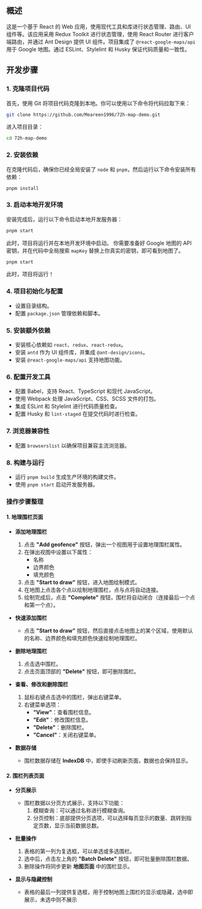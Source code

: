 

## 概述

这是一个基于 React 的 Web 应用，使用现代工具和库进行状态管理、路由、UI 组件等。该应用采用 Redux Toolkit 进行状态管理，使用 React Router 进行客户端路由，并通过 Ant Design 提供 UI 组件。项目集成了 `@react-google-maps/api` 用于 Google 地图。通过 ESLint、Stylelint 和 Husky 保证代码质量和一致性。

## 开发步骤

### 1. 克隆项目代码
首先，使用 Git 将项目代码克隆到本地。你可以使用以下命令将代码拉取下来：

```bash
git clone https://github.com/Meareen1996/72h-map-demo.git
```

进入项目目录：

```bash
cd 72h-map-demo
```

### 2. 安装依赖
在克隆代码后，确保你已经全局安装了 `node` 和 `pnpm`，然后运行以下命令安装所有依赖：

```bash
pnpm install
```

### 3. 启动本地开发环境
安装完成后，运行以下命令启动本地开发服务器：

```bash
pnpm start
```

此时，项目将运行并在本地开发环境中启动。
你需要准备好 Google 地图的 API 密钥，并在代码中全局搜索 `mapKey` 替换上你真实的密钥，即可看到地图了。


```bash
pnpm start
```

此时，项目将运行！


### 4. 项目初始化与配置
- 设置目录结构。
- 配置 `package.json` 管理依赖和脚本。

### 5. 安装额外依赖
- 安装核心依赖如 `react`、`redux`、`react-redux`。
- 安装 `antd` 作为 UI 组件库，并集成 `@ant-design/icons`。
- 安装 `@react-google-maps/api` 支持地图功能。

### 6. 配置开发工具
- 配置 Babel，支持 React、TypeScript 和现代 JavaScript。
- 使用 Webpack 处理 JavaScript、CSS、SCSS 文件的打包。
- 集成 ESLint 和 Stylelint 进行代码质量检查。
- 配置 Husky 和 `lint-staged` 在提交代码时进行检查。

### 7. 浏览器兼容性
- 配置 `browserslist` 以确保项目兼容主流浏览器。

### 8. 构建与运行
- 运行 `pnpm build` 生成生产环境的构建文件。
- 使用 `pnpm start` 启动开发服务器。


### 操作步骤整理

#### 1. 地理围栏页面
- **添加地理围栏**  
  1. 点击 **"Add geofence"** 按钮，弹出一个视图用于设置地理围栏属性。
  2. 在弹出视图中设置以下属性：
     - 名称
     - 边界颜色
     - 填充颜色
  3. 点击 **"Start to draw"** 按钮，进入地图绘制模式。
  4. 在地图上点击各个点以绘制地理围栏，点与点将自动连接。
  5. 绘制完成后，点击 **"Complete"** 按钮，围栏将自动闭合（连接最后一个点和第一个点）。

- **快速添加围栏**
  - 点击 **"Start to draw"** 按钮，然后直接点击地图上的某个区域，使用默认的名称、边界颜色和填充颜色快速绘制地理围栏。

- **删除地理围栏**
  1. 点击选中围栏。
  2. 点击页面顶部的 **"Delete"** 按钮，即可删除围栏。

- **查看、修改和删除围栏**
  1. 鼠标右键点击选中的围栏，弹出右键菜单。
  2. 右键菜单选项：
     - **"View"**：查看围栏信息。
     - **"Edit"**：修改围栏信息。
     - **"Delete"**：删除围栏。
     - **"Cancel"**：关闭右键菜单。

- **数据存储**
  - 围栏数据存储在 **IndexDB** 中，即使手动刷新页面，数据也会保持显示。

#### 2. 围栏列表页面
- **分页展示**
  - 围栏数据以分页方式展示，支持以下功能：
    1. 模糊查询：可以通过名称进行模糊查询。
    2. 分页控制：底部提供分页选项，可以选择每页显示的数量、跳转到指定页数，显示当前数据总数。

- **批量操作**
  1. 表格的第一列为复选框，可以单选或多选围栏。
  2. 选中后，点击左上角的 **"Batch Delete"** 按钮，即可批量删除围栏数据。
  3. 删除操作将同步更新 **地图页面** 中的围栏显示。

- **显示与隐藏控制**
  - 表格的最后一列提供复选框，用于控制地图上围栏的显示或隐藏，选中即展示，未选中则不展示
